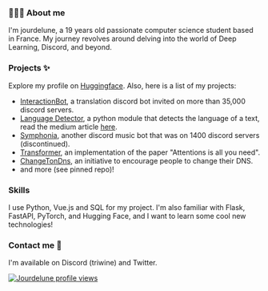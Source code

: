 <!-- ## 👋 Hey there! I'm Jourdelune-->

### 👨🏻‍💻 About me

I'm jourdelune, a 19 years old passionate computer science student based in France. My journey revolves around delving into the world of Deep Learning, Discord, and beyond.

### Projects ✨

Explore my profile on [Huggingface](https://huggingface.co/Jour).
Also, here is a list of my projects:
- [InteractionBot](https://interaction-bot.com), a translation discord bot invited on more than 35,000 discord servers.
- [Language Detector](https://github.com/Interaction-Bot/LanguageDetection), a python module that detects the language of a text, read the medium article [here](https://medium.com/@jourdelune863/improving-language-detection-for-chat-discord-b148dfacc2e5).
- [Symphonia](https://github.com/Jourdelune/Symphonia), another discord music bot that was on 1400 discord servers (discontinued).
- [Transformer](https://github.com/Jourdelune/Transformer), an implementation of the paper "Attentions is all you need".
- [ChangeTonDns](https://changetondns.fr/), an initiative to encourage people to change their DNS.
- and more (see pinned repo)!

### Skills
I use Python, Vue.js and SQL for my project. I'm also familiar with Flask, FastAPI, PyTorch, and Hugging Face, and I want to learn some cool new technologies!

### Contact me 🤝

I'm available on Discord (triwine) and Twitter.

[![Jourdelune profile views](https://u8views.com/api/v1/github/profiles/64205064/views/day-week-month-total-count.svg)](https://u8views.com/github/Jourdelune)
